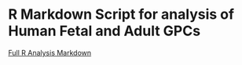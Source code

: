# R Markdown Script for analysis of Human Fetal and Adult GPCs

[Full R Analysis Markdown](https://github.com/JohnMariani/Human_GPC_Aging_2021/blob/master/Human_GPC_Aging_Analysis.md "Link to Analysis Markdown")
